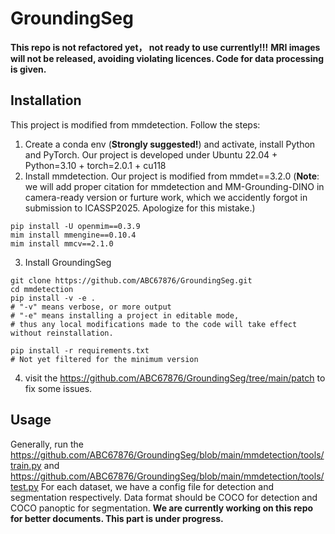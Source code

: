 # GroundingSeg
**This repo is not refactored yet， not ready to use currently!!!**
**MRI images will not be released, avoiding violating licences. Code for data processing is given.**

## Installation
This project is modified from mmdetection. Follow the steps:

1. Create a conda env (**Strongly suggested!**) and activate, install Python and PyTorch.
Our project is developed under Ubuntu 22.04 + Python=3.10 + torch=2.0.1 + cu118
2. Install mmdetection. Our project is modified from mmdet==3.2.0
(**Note**: we will add proper citation for mmdetection and MM-Grounding-DINO in camera-ready version or furture work, which we accidently forgot in submission to ICASSP2025. Apologize for this mistake.)

```
pip install -U openmim==0.3.9
mim install mmengine==0.10.4
mim install mmcv==2.1.0
```
3. Install GroundingSeg

```
git clone https://github.com/ABC67876/GroundingSeg.git
cd mmdetection
pip install -v -e .
# "-v" means verbose, or more output
# "-e" means installing a project in editable mode,
# thus any local modifications made to the code will take effect without reinstallation.

pip install -r requirements.txt
# Not yet filtered for the minimum version
```
4. visit the https://github.com/ABC67876/GroundingSeg/tree/main/patch to fix some issues.

## Usage
Generally, run the https://github.com/ABC67876/GroundingSeg/blob/main/mmdetection/tools/train.py and https://github.com/ABC67876/GroundingSeg/blob/main/mmdetection/tools/test.py
For each dataset, we have a config file for detection and segmentation respectively.
Data format should be COCO for detection and COCO panoptic for segmentation.
**We are currently working on this repo for better documents. This part is under progress.**
